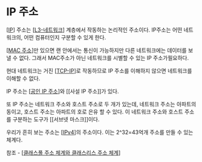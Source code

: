 # IP 주소

[[IP]] 주소는 [[L3-네트워크]] 계층에서 작동하는 논리적인 주소이다. IP주소는 어떤 네트워크의, 어떤 컴퓨터인지 구분할 수 있게 한다.

[[MAC 주소]]만 있으면 랜 안에서는 통신이 가능하지만 다른 네트워크에는 데이터를 보낼 수 없다. 그래서 MAC주소가 아닌 네트워크를 시별할 수 있는 IP 주소가필요하다. 

현대 네트워크는 거진 [[TCP-IP]]로 작동하므로 IP 주소를 이해하지 않으면 네트워크를 이해할 수 없다.  

IP 주소는 [[공인 IP 주소]]와 [[사설 IP 주소]]가 있다.

또 IP 주소는 네트워크 주소와 호스트 주소로 두 개가 있는데, 네트워크 주소는 아파트의 동이고, 호스트 주소는 아파트의 호로 은유 할 수 있다. 이 네트워크 주소와 호스트 주소를 구분하는 도구가 [[서브넷 마스크]]이다.

우리가 흔히 보는 주소는 [[IPv4]]의 주소이다. 이는 2^32=43억개 주소를 만들 수 있는 체계다. 

참조 - [[클래스풀 주소 체계와 클래스리스 주소 체계]]

[//begin]: # "Autogenerated link references for markdown compatibility"
[IP]: IP.md "IP"
[L3-네트워크]: L3-네트워크.md "L3-네트워크"
[MAC 주소]: <MAC 주소.md> "MAC 주소"
[TCP-IP]: TCP-IP.md "TCP-IP"
[공인 IP 주소]: <공인 IP 주소.md> "공인 IP 주소"
[IPv4]: IPv4.md "IPv4"
[클래스풀 주소 체계와 클래스리스 주소 체계]: <클래스풀 주소 체계와 클래스리스 주소 체계.md> "클래스풀 주소 체계와 클래스리스 주소 체계"
[//end]: # "Autogenerated link references"